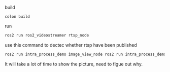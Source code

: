 build
```
colon build
```

run
```bash
ros2 run ros2_videostreamer rtsp_node 
```

use this command to dectec whether rtsp have been published
```bash
ros2 run intra_process_demo image_view_node ros2 run intra_process_demo image_view_node 
```
It will take a lot of time to show the picture, need to figue out why.
